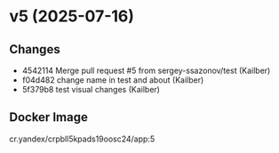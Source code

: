 # v5 (2025-07-16)
## Changes
- 4542114 Merge pull request #5 from sergey-ssazonov/test (Kailber)
- f04d482 change name in test and about (Kailber)
- 5f379b8 test visual changes (Kailber)
## Docker Image
cr.yandex/crpbll5kpads19oosc24/app:5



